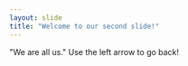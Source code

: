```yaml
---
layout: slide
title: "Welcome to our second slide!"
---
```

"We are all us."
Use the left arrow to go back!

